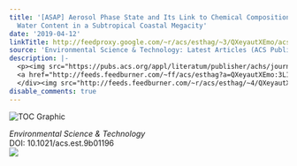 ```yaml
---
title: '[ASAP] Aerosol Phase State and Its Link to Chemical Composition and Liquid
  Water Content in a Subtropical Coastal Megacity'
date: '2019-04-12'
linkTitle: http://feedproxy.google.com/~r/acs/esthag/~3/QXeyautXEmo/acs.est.9b01196
source: 'Environmental Science & Technology: Latest Articles (ACS Publications)'
description: |-
  <p><img src="https://pubs.acs.org/appl/literatum/publisher/achs/journals/content/esthag/0/esthag.ahead-of-print/acs.est.9b01196/20190412/images/medium/es-2019-01196m_0005.gif" alt="TOC Graphic"/></p><div><cite>Environmental Science & Technology</cite></div><div>DOI: 10.1021/acs.est.9b01196</div><div class="feedflare">
  <a href="http://feeds.feedburner.com/~ff/acs/esthag?a=QXeyautXEmo:3L11XHFOPJI:yIl2AUoC8zA"><img src="http://feeds.feedburner.com/~ff/acs/esthag?d=yIl2AUoC8zA" border="0"></img></a>
  </div><img src="http://feeds.feedburner.com/~r/acs/esthag/~4/QXeyautXEmo" height="1" width="1" ...
disable_comments: true
---
```

<p><img src="https://pubs.acs.org/appl/literatum/publisher/achs/journals/content/esthag/0/esthag.ahead-of-print/acs.est.9b01196/20190412/images/medium/es-2019-01196m_0005.gif" alt="TOC Graphic"/></p><div><cite>Environmental Science & Technology</cite></div><div>DOI: 10.1021/acs.est.9b01196</div><div class="feedflare">
<a href="http://feeds.feedburner.com/~ff/acs/esthag?a=QXeyautXEmo:3L11XHFOPJI:yIl2AUoC8zA"><img src="http://feeds.feedburner.com/~ff/acs/esthag?d=yIl2AUoC8zA" border="0"></img></a>
</div><img src="http://feeds.feedburner.com/~r/acs/esthag/~4/QXeyautXEmo" height="1" width="1" ...